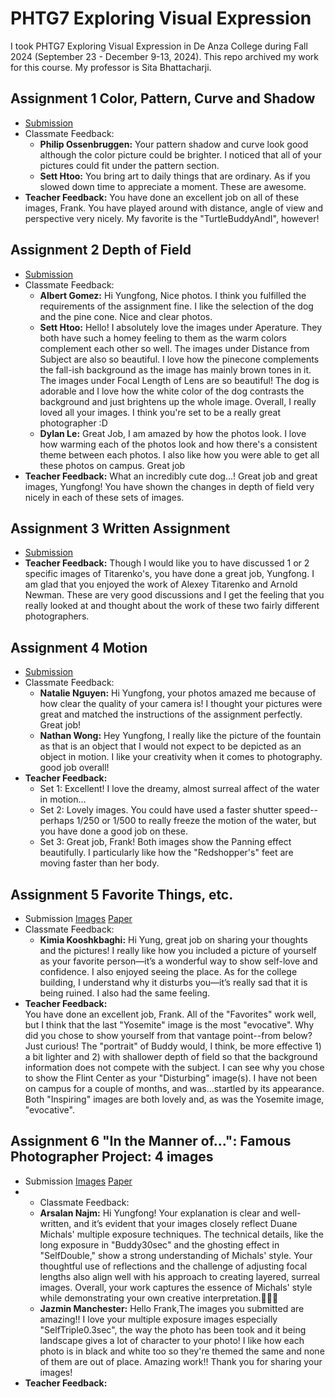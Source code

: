 # PHTG7 Exploring Visual Expression
I took PHTG7 Exploring Visual Expression in De Anza College during Fall 2024 (September 23 - December 9-13, 2024). This repo archived my work for this course. My professor is Sita Bhattacharji.

## Assignment 1 Color, Pattern, Curve and Shadow

* [Submission](https://photos.app.goo.gl/PVbeu51MFG3hgpom7)
* Classmate Feedback: 
  * **Philip Ossenbruggen:** Your pattern shadow and curve look good although the color picture could be brighter. I noticed that all of your pictures could fit under the pattern section.
  * **Sett Htoo:** You bring art to daily things that are ordinary. As if you slowed down time to appreciate a moment. These are awesome.
* **Teacher Feedback:** You have done an excellent job on all of these images, Frank. You have played around with distance, angle of view and perspective very nicely. My favorite is the "TurtleBuddyAndI", however!

## Assignment 2 Depth of Field
* [Submission](https://photos.app.goo.gl/NQsnAn6pym9ZaNSx6)
* Classmate Feedback: 
  * **Albert Gomez:** Hi Yungfong, Nice photos. I think you fulfilled the requirements of the assignment fine. I like the selection of the dog and the pine cone. Nice and clear photos.
  * **Sett Htoo:** Hello! I absolutely love the images under Aperature. They both have such a homey feeling to them as the warm colors complement each other so well. The images under Distance from Subject are also so beautiful. I love how the pinecone complements the fall-ish background as the image has mainly brown tones in it. The images under Focal Length of Lens are so beautiful! The dog is adorable and I love how the white color of the dog contrasts the background and just brightens up the whole image. Overall, I really loved all your images. I think you're set to be a really great photographer :D
  * **Dylan Le:** Great Job, I am amazed by how the photos look. I love how warming each of the photos look and how there's a consistent theme between each photos. I also like how you were able to get all these photos on campus. Great job
* **Teacher Feedback:** What an incredibly cute dog...! Great job and great images, Yungfong! You have shown the changes in depth of field very nicely in each of these sets of images.

## Assignment 3 Written Assignment
* [Submission](https://docs.google.com/document/d/15ewUYkJv4vz5YHkP16hDYYcSX2mOZ8A0Wxr0zV_FRjY)
* **Teacher Feedback:** Though I would like you to have discussed 1 or 2 specific images of Titarenko's, you have done a great job, Yungfong. I am glad that you enjoyed the work of Alexey Titarenko and Arnold Newman. These are very good discussions and I get the feeling that you really looked at and thought about the work of these two fairly different photographers.

## Assignment 4 Motion
* [Submission](https://photos.app.goo.gl/a97YTETvybkF2ezS7)
* Classmate Feedback: 
  * **Natalie Nguyen:**  Hi Yungfong, your photos amazed me because of how clear the quality of your camera is! I thought your pictures were great and matched the instructions of the assignment perfectly. Great job! 
  * **Nathan Wong:** Hey Yungfong, I really like the picture of the fountain as that is an object that I would not expect to be depicted as an object in motion. I like your creativity when it comes to photography. good job overall!
* **Teacher Feedback:**  
  * Set 1: Excellent! I love the dreamy, almost surreal affect of the water in motion...
  * Set 2: Lovely images. You could have used a faster shutter speed--perhaps 1/250 or 1/500 to really freeze the motion of the water, but you have done a good job on these.
  * Set 3: Great job, Frank! Both images show the Panning effect beautifully. I particularly like how the "Redshopper's" feet are moving faster than her body.

## Assignment 5 Favorite Things, etc.
* Submission [Images](https://photos.app.goo.gl/nZcaXLW6asPKHukV8) [Paper](https://docs.google.com/document/d/1qb83v5mSl0kujX5mKw1OlKfm1KTX3jD1kskgHaD6A6o)
* Classmate Feedback: 
  * **Kimia Kooshkbaghi:** Hi Yung, great job on sharing your thoughts and the pictures! I really like how you included a picture of yourself as your favorite person—it’s a wonderful way to show self-love and confidence. I also enjoyed seeing the place. As for the college building, I understand why it disturbs you—it’s really sad that it is being ruined. I also had the same feeling.
* **Teacher Feedback:**  
You have done an excellent job, Frank. All of the "Favorites" work well, but I think that the last "Yosemite" image is the most "evocative". Why did you chose to show yourself from that vantage point--from below? Just curious! The "portrait" of Buddy would, I think, be more effective 1) a bit lighter and 2) with shallower depth of field so that the background information does not compete with the subject. I can see why you chose to show the Flint Center as your "Disturbing" image(s). I have not been on campus for a couple of months, and was...startled by its appearance. Both "Inspiring" images are both lovely and, as was the Yosemite image, "evocative".

## Assignment 6  "In the Manner of...": Famous Photographer Project: 4 images
* Submission [Images](https://photos.app.goo.gl/suH71dPFGNWjTKbh7) [Paper](https://docs.google.com/document/d/1FnatqEzz3OHhX1aRbbqdDCoZ4V3pqjOEcPkyHXIE16Y)
* * Classmate Feedback: 
  * **Arsalan Najm:** Hi Yungfong! Your explanation is clear and well-written, and it’s evident that your images closely reflect Duane Michals' multiple exposure techniques. The technical details, like the long exposure in "Buddy30sec" and the ghosting effect in "SelfDouble," show a strong understanding of Michals' style. Your thoughtful use of reflections and the challenge of adjusting focal lengths also align well with his approach to creating layered, surreal images. Overall, your work captures the essence of Michals' style while demonstrating your own creative interpretation.👏👏👏
  * **Jazmin Manchester:** Hello Frank,The images you submitted are amazing!! I love your multiple exposure images especially "SelfTriple0.3sec", the way the photo has been took and it being landscape gives a lot of character to your photo! I like how each photo is in black and white too so they're themed the same and none of them are out of place.
Amazing work!! Thank you for sharing your images!
* **Teacher Feedback:**  
